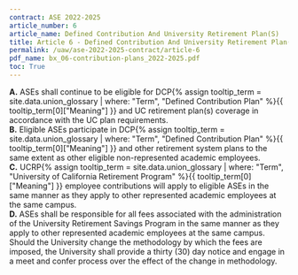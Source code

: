 ```yaml
---
contract: ASE 2022-2025
article_number: 6
article_name: Defined Contribution And University Retirement Plan(S) 
title: Article 6 - Defined Contribution And University Retirement Plan(S) 
permalink: /uaw/ase-2022-2025-contract/article-6
pdf_name: bx_06-contribution-plans_2022-2025.pdf
toc: True
---
```



<div class="lvl1"><b>A.</b> ASEs shall continue to be eligible for <span class="tooltip">DCP<span class="tooltip-text">{% assign tooltip_term = site.data.union_glossary | where: "Term", "Defined Contribution Plan" %}{{ tooltip_term[0]["Meaning"] }}</span></span> and UC retirement plan(s) coverage in accordance with the UC plan requirements.</div>
<div class="lvl1"><b>B.</b> Eligible ASEs participate in <span class="tooltip">DCP<span class="tooltip-text">{% assign tooltip_term = site.data.union_glossary | where: "Term", "Defined Contribution Plan" %}{{ tooltip_term[0]["Meaning"] }}</span></span> and other retirement system plans to the same extent as other eligible non-represented academic employees.</div>
<div class="lvl1"><b>C.</b> <span class="tooltip">UCRP<span class="tooltip-text">{% assign tooltip_term = site.data.union_glossary | where: "Term", "University of California Retirement Program" %}{{ tooltip_term[0]["Meaning"] }}</span></span> employee contributions will apply to eligible ASEs in the same manner as they apply to other represented academic employees at the same campus.</div>
<div class="lvl1"><b>D.</b> ASEs shall be responsible for all fees associated with the administration of the University Retirement Savings Program in the same manner as they apply to other represented academic employees at the same campus. Should the University change the methodology by which the fees are imposed, the University shall provide a thirty (30) day notice and engage in a meet and confer process over the effect of the change in methodology.</div>

